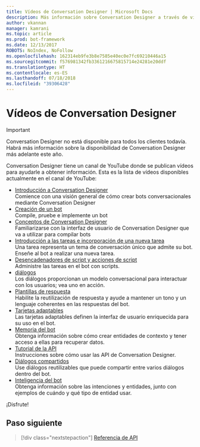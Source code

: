 ```yaml
---
title: Vídeos de Conversation Designer | Microsoft Docs
description: Más información sobre Conversation Designer a través de vídeos.
author: vkannan
manager: kamrani
ms.topic: article
ms.prod: bot-framework
ms.date: 12/13/2017
ROBOTS: NoIndex, NoFollow
ms.openlocfilehash: 162314eb9fe3b8e7585e40ec0e7fc69210446a15
ms.sourcegitcommit: f576981342fb3361216675815714e24281e20ddf
ms.translationtype: HT
ms.contentlocale: es-ES
ms.lasthandoff: 07/18/2018
ms.locfileid: "39306428"
---
```

# <a name="conversation-designer-videos"></a>Vídeos de Conversation Designer
> [!IMPORTANT]
> Conversation Designer no está disponible para todos los clientes todavía. Habrá más información sobre la disponibilidad de Conversation Designer más adelante este año.

Conversation Designer tiene un canal de YouTube donde se publican vídeos para ayudarle a obtener información. Esta es la lista de vídeos disponibles actualmente en el canal de YouTube: 

- [Introducción a Conversation Designer](https://www.youtube.com/watch?v=HVWl2nTeN5c&index=1&list=PL8bc0pP2kCO51qUAL4RaBOwybJjamaiic) </br>
  Comience con una visión general de cómo crear bots conversacionales mediante Conversation Designer
- [Creación de un bot](https://www.youtube.com/watch?v=jgr5oJZBPlg&index=2&list=PL8bc0pP2kCO51qUAL4RaBOwybJjamaiic) </br>
  Compile, pruebe e implemente un bot
- [Conceptos de Conversation Designer](https://www.youtube.com/watch?v=irVlTfwEJYM&index=3&list=PL8bc0pP2kCO51qUAL4RaBOwybJjamaiic) </br>
  Familiarizarse con la interfaz de usuario de Conversation Designer que va a utilizar para compilar bots
- [Introducción a las tareas e incorporación de una nueva tarea](https://www.youtube.com/watch?v=1rfL7aO6_XY&index=4&list=PL8bc0pP2kCO51qUAL4RaBOwybJjamaiic) </br>
  Una tarea representa un tema de conversación único que admite su bot. Enseñe al bot a realizar una nueva tarea.
- [Desencadenadores de script y acciones de script](https://www.youtube.com/watch?v=bXHA7-XBQSU&index=5&list=PL8bc0pP2kCO51qUAL4RaBOwybJjamaiic) </br>
  Administre las tareas en el bot con scripts.
- [diálogos](https://www.youtube.com/watch?v=EEIpLeFrHFE&index=6&list=PL8bc0pP2kCO51qUAL4RaBOwybJjamaiic) </br>
  Los diálogos proporcionan un modelo conversacional para interactuar con los usuarios; vea uno en acción.
- [Plantillas de respuesta](https://www.youtube.com/watch?v=6QYxJmU_wkA&index=7&list=PL8bc0pP2kCO51qUAL4RaBOwybJjamaiic) </br>
  Habilite la reutilización de respuesta y ayude a mantener un tono y un lenguaje coherentes en las respuestas del bot. 
- [Tarjetas adaptables](https://www.youtube.com/watch?v=KajqaslTTho&index=8&list=PL8bc0pP2kCO51qUAL4RaBOwybJjamaiic) </br>
  Las tarjetas adaptables definen la interfaz de usuario enriquecida para su uso en el bot.
- [Memoria del bot](https://www.youtube.com/watch?v=bx9zibY6P7g&index=9&list=PL8bc0pP2kCO51qUAL4RaBOwybJjamaiic) </br>
  Obtenga información sobre cómo crear entidades de contexto y tener acceso a ellas para recuperar datos.
- [Tutorial de la API](https://www.youtube.com/watch?v=SfP4tffl52I&index=10&list=PL8bc0pP2kCO51qUAL4RaBOwybJjamaiic) </br>
  Instrucciones sobre cómo usar las API de Conversation Designer.
- [Diálogos compartidos](https://www.youtube.com/watch?v=obaNMPGVzJY&index=11&list=PL8bc0pP2kCO51qUAL4RaBOwybJjamaiic) </br>
  Use diálogos reutilizables que puede compartir entre varios diálogos dentro del bot.
- [Inteligencia del bot](https://www.youtube.com/watch?v=3RRKvlcgTdY&index=12&list=PL8bc0pP2kCO51qUAL4RaBOwybJjamaiic) </br>
  Obtenga información sobre las intenciones y entidades, junto con ejemplos de cuándo y qué tipo de entidad usar.

¡Disfrute!

## <a name="next-step"></a>Paso siguiente
> [!div class="nextstepaction"]
> [Referencia de API](conversation-designer-context-object.md)
